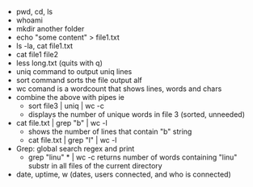 - pwd, cd, ls
- whoami
- mkdir another folder
- echo "some content" > file1.txt
- ls -la, cat file1.txt
- cat file1 file2
- less long.txt (quits with q)
- uniq command to output uniq lines
- sort command sorts the file output alf
- wc comand is a wordcount that shows lines, words and chars
- combine the above with pipes ie
	- sort file3 | uniq | wc -c
	- displays the number of unique words in file 3 (sorted, unneeded)
- cat file.txt | grep "b" | wc -l
	- shows the number of lines that contain "b" string
	- cat file.txt | grep "l" | wc -l
- Grep: global search regex and print
	- grep "linu" * | wc -c
	  returns number of words containing "linu" substr in all files of the current directory
- date, uptime, w (dates, users connected, and who is connected)